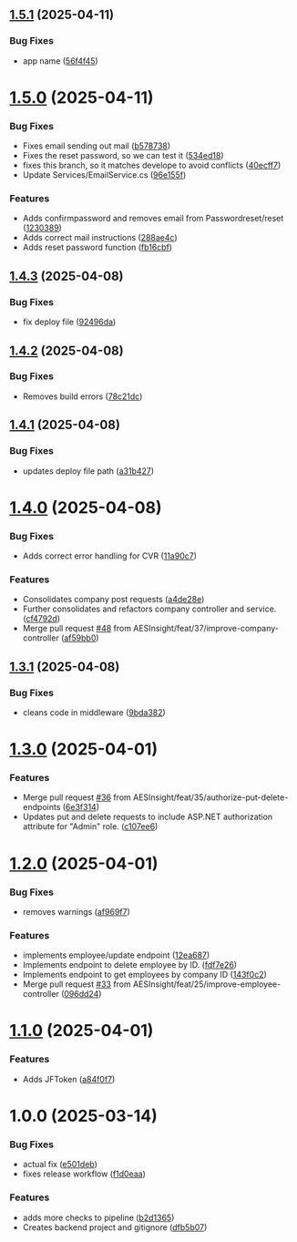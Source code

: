 ## [1.5.1](https://github.com/AESInsight/Backend/compare/v1.5.0...v1.5.1) (2025-04-11)


### Bug Fixes

* app name ([56f4f45](https://github.com/AESInsight/Backend/commit/56f4f45861dfd0f28e791f774e6860f49f6aaff6))

# [1.5.0](https://github.com/AESInsight/Backend/compare/v1.4.3...v1.5.0) (2025-04-11)


### Bug Fixes

* Fixes email sending out mail ([b578738](https://github.com/AESInsight/Backend/commit/b578738c022fb575baf96d150a38d5cd92b7f548))
* Fixes the reset password, so we can test it ([534ed18](https://github.com/AESInsight/Backend/commit/534ed18fb2d983eb9d68c877f8e186407d160386))
* fixes this branch, so it matches develope to avoid conflicts ([40ecff7](https://github.com/AESInsight/Backend/commit/40ecff7dbdc0ef1b431bc4a0139ac36419b40f39))
* Update Services/EmailService.cs ([96e155f](https://github.com/AESInsight/Backend/commit/96e155f07588aa012102fc66b91b35c5663373df))


### Features

* Adds confirmpassword and removes email from Passwordreset/reset ([1230389](https://github.com/AESInsight/Backend/commit/123038936618fec9c68a8dba93ffbbdcf23b3a96))
* Adds correct mail instructions ([288ae4c](https://github.com/AESInsight/Backend/commit/288ae4c5e3885f05830196c0789e5b2aaf05ec1d))
* Adds reset password function ([fb16cbf](https://github.com/AESInsight/Backend/commit/fb16cbf0a9d6e057304807e23e1e30ba3e167638))

## [1.4.3](https://github.com/AESInsight/Backend/compare/v1.4.2...v1.4.3) (2025-04-08)


### Bug Fixes

* fix deploy file ([92496da](https://github.com/AESInsight/Backend/commit/92496da7b88457cb1f7866965dd8c037c64b66bf))

## [1.4.2](https://github.com/AESInsight/Backend/compare/v1.4.1...v1.4.2) (2025-04-08)


### Bug Fixes

* Removes build errors ([78c21dc](https://github.com/AESInsight/Backend/commit/78c21dcbf78014f4a49b3894405797724aff8457))

## [1.4.1](https://github.com/AESInsight/Backend/compare/v1.4.0...v1.4.1) (2025-04-08)


### Bug Fixes

* updates deploy file path ([a31b427](https://github.com/AESInsight/Backend/commit/a31b427122ef0e227af929633ca6270c225fac1d))

# [1.4.0](https://github.com/AESInsight/Backend/compare/v1.3.1...v1.4.0) (2025-04-08)


### Bug Fixes

* Adds correct error handling for CVR ([11a90c7](https://github.com/AESInsight/Backend/commit/11a90c7e0a6f3e8d31acc04e4da80f293119d57c))


### Features

* Consolidates company post requests ([a4de28e](https://github.com/AESInsight/Backend/commit/a4de28eac1b93c99b1ece7014743b17ad63ff7aa))
* Further consolidates and refactors company controller and service. ([cf4792d](https://github.com/AESInsight/Backend/commit/cf4792dab9924b413f707ec04d756adae2e3604e))
* Merge pull request [#48](https://github.com/AESInsight/Backend/issues/48) from AESInsight/feat/37/improve-company-controller ([af59bb0](https://github.com/AESInsight/Backend/commit/af59bb0ec92c12915cb3c026b3b8568f46aa2676))

## [1.3.1](https://github.com/AESInsight/Backend/compare/v1.3.0...v1.3.1) (2025-04-08)


### Bug Fixes

* cleans code in middleware ([9bda382](https://github.com/AESInsight/Backend/commit/9bda382343dc18e93ca963a338043febf09012bd))

# [1.3.0](https://github.com/AESInsight/Backend/compare/v1.2.0...v1.3.0) (2025-04-01)


### Features

* Merge pull request [#36](https://github.com/AESInsight/Backend/issues/36) from AESInsight/feat/35/authorize-put-delete-endpoints ([6e3f314](https://github.com/AESInsight/Backend/commit/6e3f314fe2069475a4e1e25fb8b7c19139451bed))
* Updates put and delete requests to include ASP.NET authorization attribute for "Admin" role. ([c107ee6](https://github.com/AESInsight/Backend/commit/c107ee64d6eb79bc5676d1cb2ecc29caa18961d2))

# [1.2.0](https://github.com/AESInsight/Backend/compare/v1.1.0...v1.2.0) (2025-04-01)


### Bug Fixes

* removes warnings ([af969f7](https://github.com/AESInsight/Backend/commit/af969f728c74e0e08df58601a781a119b7dfc7c9))


### Features

* implements employee/update endpoint ([12ea687](https://github.com/AESInsight/Backend/commit/12ea687ae96f649cc0e2d38d4209dee6645eacf5))
* Implements endpoint to delete employee by ID. ([fdf7e26](https://github.com/AESInsight/Backend/commit/fdf7e26f565f4a9f28261c35c2e618b62aefb6b4))
* Implements endpoint to get employees by company ID ([143f0c2](https://github.com/AESInsight/Backend/commit/143f0c20b932df00cae3d74aa7b87e9c10e5bf43))
* Merge pull request [#33](https://github.com/AESInsight/Backend/issues/33) from AESInsight/feat/25/improve-employee-controller ([096dd24](https://github.com/AESInsight/Backend/commit/096dd24bbc423cb0378e9114b25fa9315bf4b51b))

# [1.1.0](https://github.com/AESInsight/Backend/compare/v1.0.0...v1.1.0) (2025-04-01)


### Features

* Adds JFToken ([a84f0f7](https://github.com/AESInsight/Backend/commit/a84f0f79f3f71415c38ae1144b66d8c43b5079c0))

# 1.0.0 (2025-03-14)


### Bug Fixes

* actual fix ([e501deb](https://github.com/AESInsight/Backend/commit/e501deb13f6aeadd342c1d71789c0a3c90362d24))
* fixes release workflow ([f1d0eaa](https://github.com/AESInsight/Backend/commit/f1d0eaa86fe4204a5d187d737706c4d124905484))


### Features

* adds more checks to pipeline ([b2d1365](https://github.com/AESInsight/Backend/commit/b2d1365acf0651226baac593456a8ffe04937003))
* Creates backend project and gitignore ([dfb5b07](https://github.com/AESInsight/Backend/commit/dfb5b07e0413133c02a4d193431448fa9cb11732))
